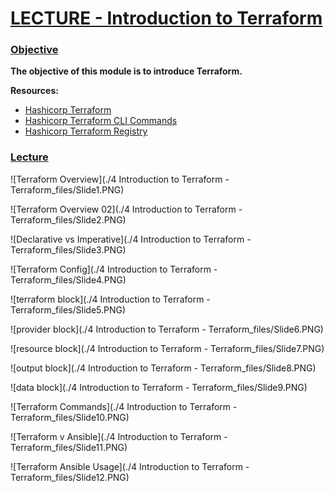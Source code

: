 

[LECTURE - Introduction to Terraform](https://live.alta3.com/content/terraform/labs/content/terraform/LECTURE_terraform_intro.html#lecture---introduction-to-terraform)
=======================================================================================================================================================================

### [Objective](https://live.alta3.com/content/terraform/labs/content/terraform/LECTURE_terraform_intro.html#objective)

**The objective of this module is to introduce Terraform.**

**Resources:**

* [Hashicorp Terraform](https://developer.hashicorp.com/terraform/)
* [Hashicorp Terraform CLI Commands](https://developer.hashicorp.com/terraform/cli/commands)
* [Hashicorp Terraform Registry](https://registry.terraform.io/)

### [Lecture](https://live.alta3.com/content/terraform/labs/content/terraform/LECTURE_terraform_intro.html#lecture)

![Terraform Overview](./4 Introduction to Terraform - Terraform_files/Slide1.PNG)

![Terraform Overview 02](./4 Introduction to Terraform - Terraform_files/Slide2.PNG)

![Declarative vs Imperative](./4 Introduction to Terraform - Terraform_files/Slide3.PNG)

![Terraform Config](./4 Introduction to Terraform - Terraform_files/Slide4.PNG)

![terraform block](./4 Introduction to Terraform - Terraform_files/Slide5.PNG)

![provider block](./4 Introduction to Terraform - Terraform_files/Slide6.PNG)

![resource block](./4 Introduction to Terraform - Terraform_files/Slide7.PNG)

![output block](./4 Introduction to Terraform - Terraform_files/Slide8.PNG)

![data block](./4 Introduction to Terraform - Terraform_files/Slide9.PNG)

![Terraform Commands](./4 Introduction to Terraform - Terraform_files/Slide10.PNG)

![Terraform v Ansible](./4 Introduction to Terraform - Terraform_files/Slide11.PNG)

![Terraform Ansible Usage](./4 Introduction to Terraform - Terraform_files/Slide12.PNG)
